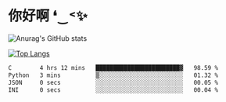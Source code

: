 # 你好啊 ❛‿˂✨

![Anurag's GitHub stats](https://github-readme-stats.vercel.app/api?username=ZombieFly&count_private=true&show_icons=true)

[![Top Langs](https://github-readme-stats.vercel.app/api/top-langs/?username=ZombieFly&layout=compact&count_private=true&hide=Ruby,makefile)](https://github.com/anuraghazra/github-readme-stats)

<!--START_SECTION:waka-->

```txt
C        4 hrs 12 mins   ████████████████████████▓   98.59 %
Python   3 mins          ▒░░░░░░░░░░░░░░░░░░░░░░░░   01.32 %
JSON     0 secs          ░░░░░░░░░░░░░░░░░░░░░░░░░   00.05 %
INI      0 secs          ░░░░░░░░░░░░░░░░░░░░░░░░░   00.04 %
```

<!--END_SECTION:waka-->
